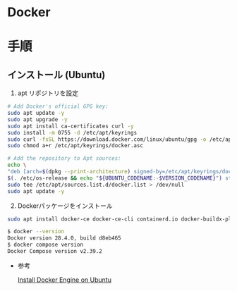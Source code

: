 # Docker

# 手順

## インストール (Ubuntu)

1. apt リポジトリを設定

```bash
# Add Docker's official GPG key:
sudo apt update -y
sudo apt upgrade -y
sudo apt install ca-certificates curl -y
sudo install -m 0755 -d /etc/apt/keyrings
sudo curl -fsSL https://download.docker.com/linux/ubuntu/gpg -o /etc/apt/keyrings/docker.asc
sudo chmod a+r /etc/apt/keyrings/docker.asc

# Add the repository to Apt sources:
echo \
"deb [arch=$(dpkg --print-architecture) signed-by=/etc/apt/keyrings/docker.asc] https://download.docker.com/linux/ubuntu \
$(. /etc/os-release && echo "${UBUNTU_CODENAME:-$VERSION_CODENAME}") stable" | \
sudo tee /etc/apt/sources.list.d/docker.list > /dev/null
sudo apt update -y
```

2. Dockerパッケージをインストール

```bash
sudo apt install docker-ce docker-ce-cli containerd.io docker-buildx-plugin docker-compose-plugin -y
```

```bash
$ docker --version
Docker version 28.4.0, build d8eb465
$ docker compose version
Docker Compose version v2.39.2
```

- 参考

    [Install Docker Engine on Ubuntu](https://docs.docker.com/engine/install/ubuntu/)